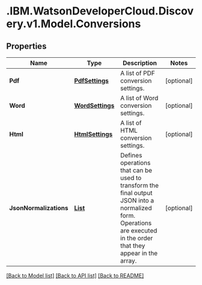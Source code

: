 # .IBM.WatsonDeveloperCloud.Discovery.v1.Model.Conversions
## Properties

Name | Type | Description | Notes
------------ | ------------- | ------------- | -------------
**Pdf** | [**PdfSettings**](PdfSettings.md) | A list of PDF conversion settings. | [optional] 
**Word** | [**WordSettings**](WordSettings.md) | A list of Word conversion settings. | [optional] 
**Html** | [**HtmlSettings**](HtmlSettings.md) | A list of HTML conversion settings. | [optional] 
**JsonNormalizations** | [**List<NormalizationOperation>**](NormalizationOperation.md) | Defines operations that can be used to transform the final output JSON into a normalized form. Operations are executed in the order that they appear in the array. | [optional] 

[[Back to Model list]](../README.md#documentation-for-models) [[Back to API list]](../README.md#documentation-for-api-endpoints) [[Back to README]](../README.md)

